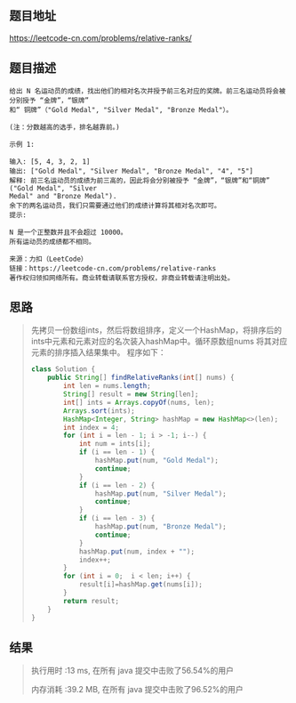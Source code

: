 
## 题目地址
 https://leetcode-cn.com/problems/relative-ranks/ 

## 题目描述
```
给出 N 名运动员的成绩，找出他们的相对名次并授予前三名对应的奖牌。前三名运动员将会被分别授予 “金牌”，“银牌”
和“ 铜牌”（"Gold Medal", "Silver Medal", "Bronze Medal"）。

(注：分数越高的选手，排名越靠前。)

示例 1:

输入: [5, 4, 3, 2, 1]
输出: ["Gold Medal", "Silver Medal", "Bronze Medal", "4", "5"]
解释: 前三名运动员的成绩为前三高的，因此将会分别被授予 “金牌”，“银牌”和“铜牌” ("Gold Medal", "Silver
Medal" and "Bronze Medal").
余下的两名运动员，我们只需要通过他们的成绩计算将其相对名次即可。
提示:

N 是一个正整数并且不会超过 10000。
所有运动员的成绩都不相同。

来源：力扣（LeetCode）
链接：https://leetcode-cn.com/problems/relative-ranks
著作权归领扣网络所有。商业转载请联系官方授权，非商业转载请注明出处。
```

## 思路

>   先拷贝一份数组ints，然后将数组排序，定义一个HashMap，将排序后的ints中元素和元素对应的名次装入hashMap中。循环原数组nums 将其对应元素的排序插入结果集中。 程序如下：
>
>   ```java
>   class Solution {
>       public String[] findRelativeRanks(int[] nums) {
>           int len = nums.length;
>           String[] result = new String[len];
>           int[] ints = Arrays.copyOf(nums, len);
>           Arrays.sort(ints);
>           HashMap<Integer, String> hashMap = new HashMap<>(len);
>           int index = 4;
>           for (int i = len - 1; i > -1; i--) {
>               int num = ints[i];
>               if (i == len - 1) {
>                   hashMap.put(num, "Gold Medal");
>                   continue;
>               }
>               if (i == len - 2) {
>                   hashMap.put(num, "Silver Medal");
>                   continue;
>               }
>               if (i == len - 3) {
>                   hashMap.put(num, "Bronze Medal");
>                   continue;
>               }
>               hashMap.put(num, index + "");
>               index++;
>           }
>           for (int i = 0;  i < len; i++) {
>               result[i]=hashMap.get(nums[i]);
>           }
>           return result;
>       }
>   }
>   ```
>
>   

## 结果

> 执行用时 :13 ms, 在所有 java 提交中击败了56.54%的用户
>
> 内存消耗 :39.2 MB, 在所有 java 提交中击败了96.52%的用户


